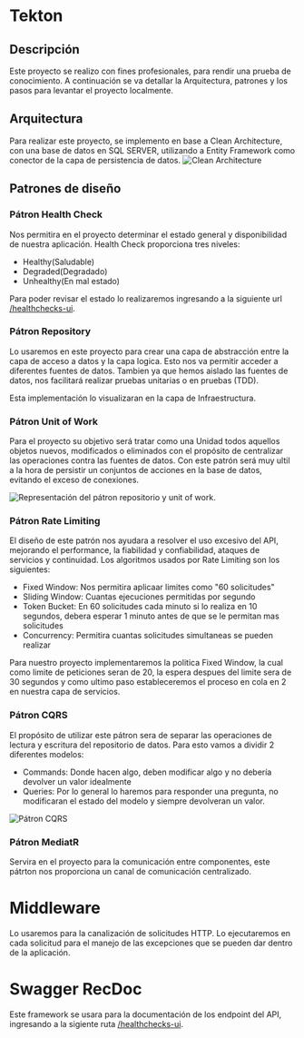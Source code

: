 # Tekton
## Descripción
Este proyecto se realizo con fines profesionales, para rendir una prueba de conocimiento. A continuación se va detallar la Arquitectura, patrones y los pasos para levantar el proyecto localmente.
## Arquitectura
Para realizar este proyecto, se implemento en base a Clean Architecture, con una base de datos en SQL SERVER, utilizando a Entity Framework como conector de la capa de persistencia de datos.
![Clean Architecture](https://matthewrenze.com/wp-content/uploads/2019/04/Clean-Architecture.png)

## Patrones de diseño
### Pátron Health Check
Nos permitira en el proyecto determinar el estado general y disponibilidad de nuestra aplicación. Health Check proporciona tres niveles:
- Healthy(Saludable)
- Degraded(Degradado)
- Unhealthy(En mal estado)

Para poder revisar el estado lo realizaremos ingresando a la siguiente url [/healthchecks-ui](https://localhost:7008/healthchecks-ui#/healthchecks).

### Pátron Repository
Lo usaremos en este proyecto para crear una capa de abstracción entre la capa de acceso a datos y la capa logica. Esto nos va permitir acceder a diferentes fuentes de datos.
Tambien ya que hemos aislado las fuentes de datos, nos facilitará realizar pruebas unitarias o en pruebas (TDD).

Esta implementación lo visualizaran en la capa de Infraestructura.

### Pátron Unit of Work
Para el proyecto su objetivo será tratar como una Unidad todos aquellos objetos nuevos, modificados o eliminados con el propósito de centralizar las operaciones contra las fuentes de datos.
Con este patrón será muy ultil a la hora de persistir un conjuntos de acciones en la base de datos, evitando el exceso de conexiones.

![Representación del pátron repositorio y unit of work.](https://miro.medium.com/v2/resize:fit:1400/1*XnEPuZmUZRVJxKhFr7Avig.png)

### Pátron Rate Limiting
El diseño de este patrón nos ayudara a resolver el uso excesivo del API, mejorando el performance, la fiabilidad y confiabilidad, ataques de servicios y continuidad. Los algoritmos usados por Rate Limiting son los siguientes:

- Fixed Window: Nos permitira aplicaar limites como "60 solicitudes"
- Sliding Window: Cuantas ejecuciones permitidas por segundo
- Token Bucket: En 60 solicitudes cada minuto si lo realiza en 10 segundos, debera esperar 1 minuto antes de que se le permitan mas solicitudes
- Concurrency: Permitira cuantas solicitudes simultaneas se pueden realizar

Para nuestro proyecto implementaremos la politica Fixed Window, la cual como limite de peticiones seran de 20, la espera despues del limite sera de 30 segundos y como ultimo paso estableceremos el proceso en cola en 2 en nuestra capa de servicios.

### Pátron CQRS
El propósito de utilizar este pátron sera de separar las operaciones de lectura y escritura del repositorio de datos. Para esto vamos a dividir 2 diferentes modelos:

- Commands: Donde hacen algo, deben modificar algo y no debería devolver un valor idealmente
- Queries: Por lo general lo haremos para responder una pregunta, no modificaran  el estado del modelo y siempre devolveran un valor.

![Pátron CQRS](https://learn.microsoft.com/es-es/dotnet/architecture/cloud-native/media/cqrs-implementation.png)

### Pátron MediatR
Servira en el proyecto para la comunicación entre componentes, este pátrton nos proporciona un canal de comunicación centralizado.

# Middleware 
Lo usaremos para la canalización de solicitudes HTTP. Lo ejecutaremos en cada solicitud para el manejo de las excepciones que se pueden dar dentro de la aplicación.

# Swagger RecDoc
Este framework se usara para la documentación de los endpoint del API, ingresando a la sigiente ruta [/healthchecks-ui](https://localhost:7008/api-docs).


